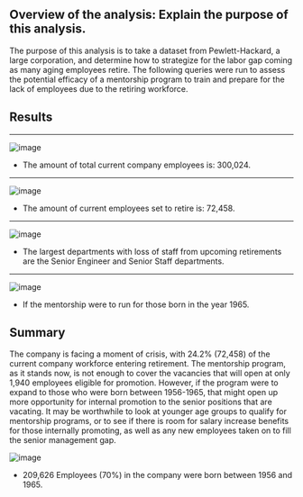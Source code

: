 ## Overview of the analysis: Explain the purpose of this analysis.
The purpose of this analysis is to take a dataset from Pewlett-Hackard, a large corporation, and determine how to strategize for the labor gap coming as many aging employees retire. The following queries were run to assess the potential efficacy of a mentorship program to train and prepare for the lack of employees due to the retiring workforce.

## Results
---

![image](https://user-images.githubusercontent.com/103383489/179374257-9846d67f-4fb1-44b2-8e89-e83bc3ae4a9b.png)

* The amount of total current company employees is: 300,024.

---

![image](https://user-images.githubusercontent.com/103383489/179374533-0f238215-fa82-4ba0-b227-e59fa323d3a2.png)

* The amount of current employees set to retire is: 72,458.

---

![image](https://user-images.githubusercontent.com/103383489/179374220-bc335ee7-6bb4-475a-90ec-2df2409ed0d5.png)

* The largest departments with loss of staff from upcoming retirements are the Senior Engineer and Senior Staff departments. 

---

![image](https://user-images.githubusercontent.com/103383489/179375126-4e1dc144-7fee-44de-9c8b-844377e98cce.png)

* If the mentorship were to run for those born in the year 1965.

## Summary

The company is facing a moment of crisis, with 24.2% (72,458) of the current company workforce entering retirement. 
The mentorship program, as it stands now, is not enough to cover the vacancies that will open at only 1,940 employees eligible for promotion. 
However, if the program were to expand to those who were born between 1956-1965, that might open up more opportunity for internal promotion to the senior positions that are vacating.
It may be worthwhile to look at younger age groups to qualify for mentorship programs, or to see if there is room for salary increase benefits for those internally promoting, as well as any new employees taken on to fill the senior management gap.

![image](https://user-images.githubusercontent.com/103383489/179374792-1e814fb9-ee2d-4e66-9261-cca445e54507.png)

* 209,626 Employees (70%) in the company were born between 1956 and 1965. 

